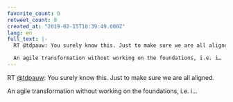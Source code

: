 ```yaml
---
favorite_count: 0
retweet_count: 0
created_at: "2019-02-15T18:39:49.000Z"
lang: en
full_text: |-
  RT @tdpauw: You surely know this. Just to make sure we are all aligned.

  An agile transformation without working on the foundations, i.e. i…
---
```


RT [@tdpauw](https://twitter.com/tdpauw): You surely know this. Just to make
sure we are all aligned.

An agile transformation without working on the foundations, i.e. i…
